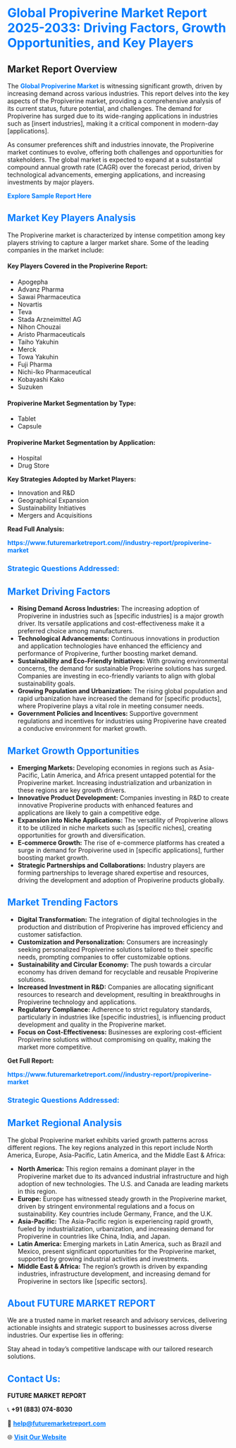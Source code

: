 <h1 style="color: #007BFF;">Global Propiverine Market Report 2025-2033: Driving Factors, Growth Opportunities, and Key Players</h1>

<section id="overview">
<h2>Market Report Overview</h2>
<p>The <a href="https://www.futuremarketreport.com//industry-report/propiverine-market" style="color: #007BFF; text-decoration: none;"><strong>Global Propiverine Market</strong></a> is witnessing significant growth, driven by increasing demand across various industries. This report delves into the key aspects of the Propiverine market, providing a comprehensive analysis of its current status, future potential, and challenges. The demand for Propiverine has surged due to its wide-ranging applications in industries such as [insert industries], making it a critical component in modern-day [applications].</p>
<p>As consumer preferences shift and industries innovate, the Propiverine market continues to evolve, offering both challenges and opportunities for stakeholders. The global market is expected to expand at a substantial compound annual growth rate (CAGR) over the forecast period, driven by technological advancements, emerging applications, and increasing investments by major players.</p>
</section>

<section id="overview">
<p><a href="https://www.futuremarketreport.com//request-sample/reportId=77852" style="color: #007BFF; text-decoration: none;"><strong>Explore Sample Report Here</strong></a></p>
</section>

<section id="key-players">
<h2 style="color: #007BFF;">Market Key Players Analysis</h2>
<p>The Propiverine market is characterized by intense competition among key players striving to capture a larger market share. Some of the leading companies in the market include:</p>
<h4>Key Players Covered in the Propiverine Report:</h4>
<ul><li>Apogepha</li><li>Advanz Pharma</li><li>Sawai Pharmaceutica</li><li>Novartis</li><li>Teva</li><li>Stada Arzneimittel AG</li><li>Nihon Chouzai</li><li>Aristo Pharmaceuticals</li><li>Taiho Yakuhin</li><li>Merck</li><li>Towa Yakuhin</li><li>Fuji Pharma</li><li>Nichi-Iko Pharmaceutical</li><li>Kobayashi Kako</li><li>Suzuken</li></ul>
<h4>Propiverine Market Segmentation by Type:</h4>
<ul><li>Tablet</li><li>Capsule</li></ul>

<h4>Propiverine Market Segmentation by Application:</h4>
<ul><li>Hospital</li><li>Drug Store</li></ul>
<p><strong>Key Strategies Adopted by Market Players:</strong></p>
<ul>
<li>Innovation and R&D</li>
<li>Geographical Expansion</li>
<li>Sustainability Initiatives</li>
<li>Mergers and Acquisitions</li>
</ul>
</section>

<section>
<p><strong>Read Full Analysis: </strong></p><a href="https://www.futuremarketreport.com//industry-report/propiverine-market" style="color: #007BFF; text-decoration: none;"><strong>https://www.futuremarketreport.com//industry-report/propiverine-market</strong></a>
<h3 style="color: #007BFF;">Strategic Questions Addressed:</h3>
</section>

<section id="driving-factors">
<h2 style="color: #007BFF;">Market Driving Factors</h2>
<ul>
<li><strong>Rising Demand Across Industries:</strong> The increasing adoption of Propiverine in industries such as [specific industries] is a major growth driver. Its versatile applications and cost-effectiveness make it a preferred choice among manufacturers.</li>
<li><strong>Technological Advancements:</strong> Continuous innovations in production and application technologies have enhanced the efficiency and performance of Propiverine, further boosting market demand.</li>
<li><strong>Sustainability and Eco-Friendly Initiatives:</strong> With growing environmental concerns, the demand for sustainable Propiverine solutions has surged. Companies are investing in eco-friendly variants to align with global sustainability goals.</li>
<li><strong>Growing Population and Urbanization:</strong> The rising global population and rapid urbanization have increased the demand for [specific products], where Propiverine plays a vital role in meeting consumer needs.</li>
<li><strong>Government Policies and Incentives:</strong> Supportive government regulations and incentives for industries using Propiverine have created a conducive environment for market growth.</li>
</ul>
</section>

<section id="growth-opportunities">
<h2 style="color: #007BFF;">Market Growth Opportunities</h2>
<ul>
<li><strong>Emerging Markets:</strong> Developing economies in regions such as Asia-Pacific, Latin America, and Africa present untapped potential for the Propiverine market. Increasing industrialization and urbanization in these regions are key growth drivers.</li>
<li><strong>Innovative Product Development:</strong> Companies investing in R&D to create innovative Propiverine products with enhanced features and applications are likely to gain a competitive edge.</li>
<li><strong>Expansion into Niche Applications:</strong> The versatility of Propiverine allows it to be utilized in niche markets such as [specific niches], creating opportunities for growth and diversification.</li>
<li><strong>E-commerce Growth:</strong> The rise of e-commerce platforms has created a surge in demand for Propiverine used in [specific applications], further boosting market growth.</li>
<li><strong>Strategic Partnerships and Collaborations:</strong> Industry players are forming partnerships to leverage shared expertise and resources, driving the development and adoption of Propiverine products globally.</li>
</ul>
</section>

<section id="trending-factors">
<h2 style="color: #007BFF;">Market Trending Factors</h2>
<ul>
<li><strong>Digital Transformation:</strong> The integration of digital technologies in the production and distribution of Propiverine has improved efficiency and customer satisfaction.</li>
<li><strong>Customization and Personalization:</strong> Consumers are increasingly seeking personalized Propiverine solutions tailored to their specific needs, prompting companies to offer customizable options.</li>
<li><strong>Sustainability and Circular Economy:</strong> The push towards a circular economy has driven demand for recyclable and reusable Propiverine solutions.</li>
<li><strong>Increased Investment in R&D:</strong> Companies are allocating significant resources to research and development, resulting in breakthroughs in Propiverine technology and applications.</li>
<li><strong>Regulatory Compliance:</strong> Adherence to strict regulatory standards, particularly in industries like [specific industries], is influencing product development and quality in the Propiverine market.</li>
<li><strong>Focus on Cost-Effectiveness:</strong> Businesses are exploring cost-efficient Propiverine solutions without compromising on quality, making the market more competitive.</li>
</ul>
</section>

<section>
<p><strong>Get Full Report: </strong></p><a href="https://www.futuremarketreport.com//industry-report/propiverine-market" style="color: #007BFF; text-decoration: none;"><strong>https://www.futuremarketreport.com//industry-report/propiverine-market</strong></a>
<h3 style="color: #007BFF;">Strategic Questions Addressed:</h3>
</section>


<section id="regional-analysis">
<h2 style="color: #007BFF;">Market Regional Analysis</h2>
<p>The global Propiverine market exhibits varied growth patterns across different regions. The key regions analyzed in this report include North America, Europe, Asia-Pacific, Latin America, and the Middle East & Africa:</p>
<ul>
<li><strong>North America:</strong> This region remains a dominant player in the Propiverine market due to its advanced industrial infrastructure and high adoption of new technologies. The U.S. and Canada are leading markets in this region.</li>
<li><strong>Europe:</strong> Europe has witnessed steady growth in the Propiverine market, driven by stringent environmental regulations and a focus on sustainability. Key countries include Germany, France, and the U.K.</li>
<li><strong>Asia-Pacific:</strong> The Asia-Pacific region is experiencing rapid growth, fueled by industrialization, urbanization, and increasing demand for Propiverine in countries like China, India, and Japan.</li>
<li><strong>Latin America:</strong> Emerging markets in Latin America, such as Brazil and Mexico, present significant opportunities for the Propiverine market, supported by growing industrial activities and investments.</li>
<li><strong>Middle East & Africa:</strong> The region’s growth is driven by expanding industries, infrastructure development, and increasing demand for Propiverine in sectors like [specific sectors].</li>
</ul>
</section>

<footer>
<h2 style="color: #007BFF;">About FUTURE MARKET REPORT</h2>
<p>We are a trusted name in market research and advisory services, delivering actionable insights and strategic support to businesses across diverse industries. Our expertise lies in offering:</p>

<p>Stay ahead in today’s competitive landscape with our tailored research solutions.</p>

<h2 style="color: #007BFF;">Contact Us:</h2>
<p><strong>FUTURE MARKET REPORT</strong></p>
<p>📞 <strong>+91 (883) 074-8030</strong></p>
<p>📧 <strong><a href="mailto:help@futuremarketreport.com" style="color: #007BFF;">help@futuremarketreport.com</a></strong></p>
<p>🌐 <strong><a href="https://www.futuremarketreport.com/" style="color: #007BFF;">Visit Our Website</a></strong></p>
</footer>